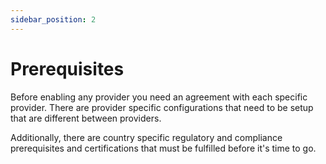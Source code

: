 ```yaml
---
sidebar_position: 2
---
```

# Prerequisites

Before enabling any provider you need an agreement with each specific provider. There are provider specific configurations that need to be setup that are different between providers.

Additionally, there are country specific regulatory and compliance prerequisites and certifications that must be fulfilled before it's time to go.
